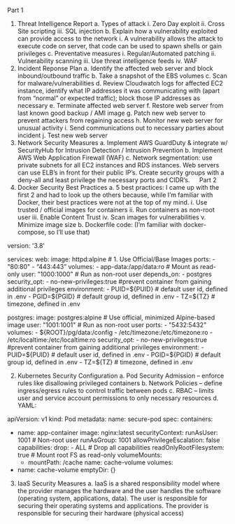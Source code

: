 Part 1
1.	Threat Intelligence Report
a.	Types of attack
i.	Zero Day exploit
ii.	Cross Site scripting
iii.	SQL injection
b.	Explain how a vulnerability exploited can provide access to the network
i.	A vulnerability allows the attack to execute code on server, that code can be used to spawn shells or gain privileges
c.	Preventative measures
i.	Regular/Automated patching
ii.	Vulnerability scanning
iii.	Use threat intelligence feeds
iv.	WAF
2.	Incident Reponse Plan
a.	Identify the affected web server and block inbound/outbound traffic
b.	Take a snapshot of the EBS volumes
c.	Scan for malware/vulnerabilities
d.	Review Cloudwatch logs for affected EC2 instance, identify what IP addresses it was communicating with (apart from “normal” or expected traffic); block those IP addresses as necessary
e.	Terminate affected web server
f.	Restore web server from last known good backup / AMI image
g.	Patch new web server to prevent attackers from regaining access
h.	Monitor new web server for unusual activity
i.	Send communications out to necessary parties about incident
j.	Test new web server
3.	Network Security Measures
a.	Implement AWS GuardDuty & integrate w/ SecurityHub for Intrusion Detection / Intrusion Prevention
b.	Implement AWS Web Application Firewall (WAF)
c.	Network segmentation: use private subnets for all EC2 instances and RDS instances.  Web servers can use ELB’s in front for their public IP’s.  Create security groups with a deny-all and least privilege the necessary ports and CIDR’s.
 
Part 2
1.	Docker Security Best Practices
a.	5 best practices:
I came up with the first 2 and had to look up the others because, while I’m familiar with Docker, their best practices were not at the top of my mind.
i.	Use trusted / official images for containers
ii.	Run containers as non-root user
iii.	Enable Content Trust
iv.	Scan images for vulnerabilities
v.	Minimize image size
b.	Dockerfile code: (I’m familiar with docker-compose, so I’ll use that)

version: '3.8'

services:
  web: 
    image: httpd:alpine  # 1. Use Official/Base Images
    ports:
      - "80:80"
      - “443:443”
    volumes:
      - app-data:/app/data:ro # Mount as read-only
    user: "1000:1000" # Run as non-root user
    depends_on:
      - postgres
    security_opt:
      - no-new-privileges:true #prevent container from gaining additional privileges 
    environment:
            - PUID=${PUID} # default user id, defined in .env
            - PGID=${PGID} # default group id, defined in .env
            - TZ=${TZ} # timezone, defined in .env

  postgres: 
    image: postgres:alpine # Use official, minimized Alpine-based image
    user: "1001:1001" # Run as non-root user
    ports:
      - "5432:5432"
    volumes:
      - ${ROOT}/pg/data:/config
      - /etc/timezone:/etc/timezone:ro
      - /etc/localtime:/etc/localtime:ro
    security_opt:
      - no-new-privileges:true #prevent container from gaining additional privileges
    environment:
            - PUID=${PUID} # default user id, defined in .env
            - PGID=${PGID} # default group id, defined in .env
            - TZ=${TZ} # timezone, defined in .env


2.	Kubernetes Security Configuration
a.	Pod Security Admission – enforce rules like disallowing privileged containers
b.	Network Policies – define ingress/egress rules to control traffic between pods
c.	RBAC – limits user and service account permissions to only necessary resources
d.	YAML:

apiVersion: v1
kind: Pod
metadata:
  name: secure-pod
spec:
  containers:
  - name: app-container
    image: nginx:latest
    securityContext:
      runAsUser: 1001  # Non-root user
      runAsGroup: 1001
      allowPrivilegeEscalation: false
      capabilities:
        drop:
        - ALL  # Drop all capabilities
      readOnlyRootFilesystem: true  # Mount root FS as read-only
    volumeMounts:
    - mountPath: /cache
      name: cache-volume
  volumes:
  - name: cache-volume
    emptyDir: {}
3.	IaaS Security Measures
a.	IaaS is a shared responsibility model where the provider manages the hardware and the user handles the software (operating system, applications, data).  The user is responsible for securing their operating systems and applications.  The provider is responsible for securing their hardware (physical access)
